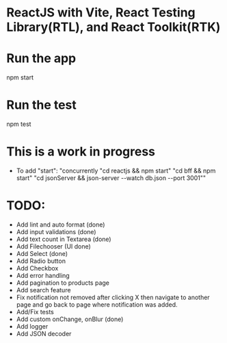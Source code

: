 # ReactJS with Vite, React Testing Library(RTL), and React Toolkit(RTK)

# Run the app

npm start

# Run the test

npm test

# This is a work in progress

- To add "start": "concurrently \"cd reactjs && npm start\" \"cd bff && npm start\" \"cd jsonServer && json-server --watch db.json --port 3001\""

# TODO:

- Add lint and auto format (done)
- Add input validations (done)
- Add text count in Textarea (done)
- Add Filechooser (UI done)
- Add Select (done)
- Add Radio button
- Add Checkbox
- Add error handling
- Add pagination to products page
- Add search feature
- Fix notification not removed after clicking X then navigate to another page and go back to page where notification was added.
- Add/Fix tests
- Add custom onChange, onBlur (done)
- Add logger
- Add JSON decoder
